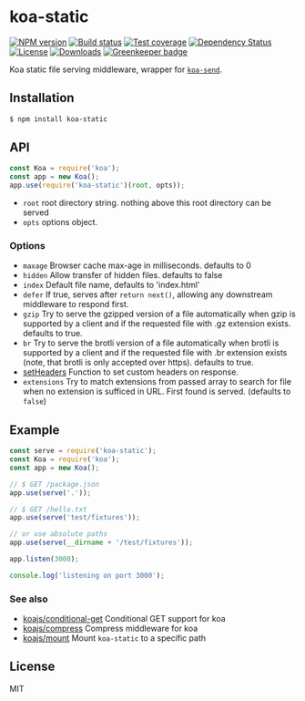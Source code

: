 # koa-static

[![NPM version][npm-image]][npm-url]
[![Build status][travis-image]][travis-url]
[![Test coverage][coveralls-image]][coveralls-url]
[![Dependency Status][david-image]][david-url]
[![License][license-image]][license-url]
[![Downloads][downloads-image]][downloads-url]
[![Greenkeeper badge](https://badges.greenkeeper.io/koajs/static.svg)](https://greenkeeper.io/)

 Koa static file serving middleware, wrapper for [`koa-send`](https://github.com/koajs/send).

## Installation

```bash
$ npm install koa-static
```

## API

```js
const Koa = require('koa');
const app = new Koa();
app.use(require('koa-static')(root, opts));
```

* `root` root directory string. nothing above this root directory can be served
* `opts` options object.

### Options

 - `maxage` Browser cache max-age in milliseconds. defaults to 0
 - `hidden` Allow transfer of hidden files. defaults to false
 - `index` Default file name, defaults to 'index.html'
 - `defer` If true, serves after `return next()`, allowing any downstream middleware to respond first.
 - `gzip`  Try to serve the gzipped version of a file automatically when gzip is supported by a client and if the requested file with .gz extension exists. defaults to true.
 - `br`  Try to serve the brotli version of a file automatically when brotli is supported by a client and if the requested file with .br extension exists (note, that brotli is only accepted over https). defaults to true.
 - [setHeaders](https://github.com/koajs/send#setheaders) Function to set custom headers on response.
 - `extensions` Try to match extensions from passed array to search for file when no extension is sufficed in URL. First found is served. (defaults to `false`)

## Example

```js
const serve = require('koa-static');
const Koa = require('koa');
const app = new Koa();

// $ GET /package.json
app.use(serve('.'));

// $ GET /hello.txt
app.use(serve('test/fixtures'));

// or use absolute paths
app.use(serve(__dirname + '/test/fixtures'));

app.listen(3000);

console.log('listening on port 3000');
```

### See also

 - [koajs/conditional-get](https://github.com/koajs/conditional-get) Conditional GET support for koa
 - [koajs/compress](https://github.com/koajs/compress) Compress middleware for koa
 - [koajs/mount](https://github.com/koajs/mount) Mount `koa-static` to a specific path

## License

  MIT

[npm-image]: https://img.shields.io/npm/v/koa-static.svg?style=flat-square
[npm-url]: https://npmjs.org/package/koa-static
[github-tag]: http://img.shields.io/github/tag/koajs/static.svg?style=flat-square
[github-url]: https://github.com/koajs/static/tags
[travis-image]: https://img.shields.io/travis/koajs/static.svg?style=flat-square
[travis-url]: https://travis-ci.org/koajs/static
[coveralls-image]: https://img.shields.io/coveralls/koajs/static.svg?style=flat-square
[coveralls-url]: https://coveralls.io/r/koajs/static?branch=master
[david-image]: http://img.shields.io/david/koajs/static.svg?style=flat-square
[david-url]: https://david-dm.org/koajs/static
[license-image]: http://img.shields.io/npm/l/koa-static.svg?style=flat-square
[license-url]: LICENSE
[downloads-image]: http://img.shields.io/npm/dm/koa-static.svg?style=flat-square
[downloads-url]: https://npmjs.org/package/koa-static
[gittip-image]: https://img.shields.io/gittip/jonathanong.svg?style=flat-square
[gittip-url]: https://www.gittip.com/jonathanong/
